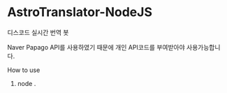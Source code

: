 # AstroTranslator-NodeJS
디스코드 실시간 번역 봇

Naver Papago API를 사용하였기 때문에
개인 API코드를 부여받아야 사용가능합니다.

How to use
1. node .
